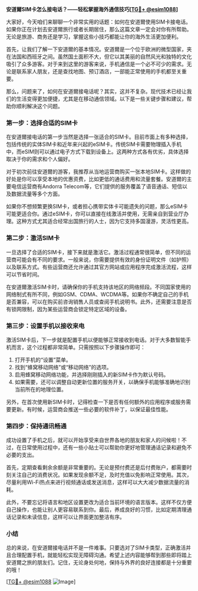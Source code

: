 **安道爾SIM卡怎么接电话？——轻松掌握海外通信技巧[[TG💪+ @esim1088](https://t.me/s/esim1088)]**

大家好，今天咱们来聊聊一个非常实用的话题：如何在安道爾使用SIM卡接电话。如果你正在计划去安道爾旅行或者长期居住，那么这篇文章一定会对你有所帮助。无论是旅游、商务还是学习，掌握这些小技巧都能让你的海外生活更加便利。

首先，让我们了解一下安道爾的基本情况。安道爾是一个位于欧洲的微型国家，夹在法国和西班牙之间。虽然国土面积不大，但它以其美丽的自然风光和独特的文化吸引了众多游客。对于来到这里的游客来说，手机通信是一个必不可少的需求。无论是联系家人朋友，还是查找地图、预订酒店，一部能正常使用的手机都至关重要。

那么，问题来了，如何在安道爾接电话呢？其实，这并不复杂。现代技术已经让我们的生活变得更加便捷，尤其是在移动通信领域。以下是一些关键步骤和建议，帮助你顺利解决这个问题。

### 第一步：选择合适的SIM卡

在安道爾接电话的第一步当然是选择一张适合的SIM卡。目前市面上有多种选择，包括传统的实体SIM卡和近年来兴起的eSIM卡。传统SIM卡需要物理插入手机中，而eSIM则可以通过电子方式下载到设备上。这两种方式各有优劣，具体选择取决于你的需求和个人偏好。

对于初次前往安道爾的游客，我推荐从当地运营商购买一张本地SIM卡。这样做的好处是你可以享受本地的优惠资费，比如更低的通话费用和流量套餐。安道爾的主要电信运营商有Andorra Telecom等，它们提供的服务覆盖了语音通话、短信以及数据流量等多个方面。

如果你不想频繁更换SIM卡，或者担心携带实体卡可能遗失的问题，那么eSIM卡可能更适合你。通过eSIM卡，你可以直接在线激活并使用，无需亲自到营业厅办理。这种方式尤其适合经常出国旅行的人士，因为它支持多国漫游，灵活性更高。

### 第二步：激活SIM卡

一旦选择了合适的SIM卡，接下来就是激活它。激活过程通常很简单，但不同的运营商可能会有不同的要求。一般来说，你需要提供有效的身份证明文件（如护照）以及联系方式。有些运营商还允许通过其官方网站或应用程序完成激活流程，这样可以节省时间。

在安道爾激活SIM卡时，请确保你的手机支持该地区的网络频段。不同国家使用的网络制式有所不同，例如GSM、CDMA、WCDMA等。如果你不确定自己的手机是否兼容，可以在购买前咨询销售人员或查阅手机说明书。此外，还需要注意是否有锁网限制，因为某些运营商会锁定特定区域的设备。

### 第三步：设置手机以接收来电

激活SIM卡后，下一步就是配置手机以便能够正常接收到电话。对于大多数智能手机而言，这个过程都非常简单。只需按照以下步骤操作即可：

1. 打开手机的“设置”菜单。
2. 找到“蜂窝移动网络”或“移动网络”的选项。
3. 启用蜂窝移动网络功能，并选择刚刚插入的新SIM卡作为默认号码。
4. 如果需要，还可以调整自动更新位置的服务开关，以确保手机能够准确地识别当前所在的地理位置。

另外，在首次使用新SIM卡时，记得检查一下是否有任何额外的应用程序或服务需要更新。有时候，运营商会推送一些必要的软件补丁，以保证最佳性能。

### 第四步：保持通讯畅通

成功设置了手机之后，就可以开始享受来自世界各地的朋友和家人的问候啦！不过，在日常使用过程中，还有一些小贴士可以帮助你更好地管理通话记录和避免不必要的支出。

首先，定期查看剩余余额是非常重要的。无论是预付费还是后付费账户，都需要时刻关注自己的消费状况。如果发现余额不足，及时充值以免影响正常使用。其次，尽量利用Wi-Fi热点来进行视频通话或发送消息，这样可以大大减少数据流量的消耗。

此外，不要忘记将语言和地区设置更改为适合当前环境的语言版本。这样不仅方便自己操作，也能让别人更容易联系到你。最后，养成良好的习惯，比如定期清理通话记录和未读信息，这样可以让界面更加整洁有序。

### 小结

总的来说，在安道爾接电话并不是一件难事。只要选对了SIM卡类型，正确激活并且合理配置手机，就能轻松实现无障碍沟通。希望上述内容能够帮到那些即将踏上安道爾之旅的朋友们。记住，无论身处何地，保持与外界的良好连接都是十分重要的哦！

[[TG💪+ @esim1088](https://t.me/s/esim1088) ![Image](https://i.postimg.cc/4NQfJmqS/Snipaste-2025-05-13-00-14-12.png)]